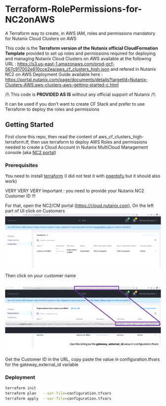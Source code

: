 # Terraform-RolePermissions-for-NC2onAWS
A Terraform way to create, in AWS IAM, roles and permissions mandatory for Nutanix Cloud Clusters on AWS


This code is the **Terraform version of the Nutanix official CloudFormation Template** provided to set up roles and permissions required for deploying and managing Nutanix Cloud Clusters on AWS available at the following URL :
https://s3.us-east-1.amazonaws.com/prod-gcf-567c917002e610cce2ea/aws_cf_clusters_high.json and refered in Nutanix NC2 on AWS Deployment Guide available here : https://portal.nutanix.com/page/documents/details?targetId=Nutanix-Clusters-AWS:aws-clusters-aws-getting-started-c.html 

/!\ This code is **PROVIDED AS IS** without any official support of Nutanix /!\\

It can be used if you don't want to create CF Stack and prefer to use Terraform to deploy the roles and permissions



<!-- GETTING STARTED -->
## Getting Started

First clone this repo, then read the content of aws_cf_clusters_high-terraform.tf, then use terraform to deploy AWS Roles and permissions needed to create a Cloud Account in Nutanix MultiCloud Management console (aka [NC2 portal](https://cloud.nutanix.com))

### Prerequisites

You need to install [terraform](https://developer.hashicorp.com/terraform/tutorials/aws-get-started/install-cli ) (I did not test it with [opentofu](https://opentofu.org/docs/intro/install/) but it should also work)


VERY VERY VERY Important : you need to provide your Nutanix NC2 Customer ID !!!

For that, open the NC2/CM portal (https://cloud.nutanix.com), On the left part of UI click on Customers
<img width='1024' src='./images/NC2portal-1.png'/> 

Then click on your customer name

<img width='1024' src='./images/NC2portal-2.png'/> 

Get the Customer ID in the URL, copy paste the value in configuration.tfvars for the gateway_external_id variable

### Deployment

  ```bash
  terraform init
  terraform plan   --var-file=configuration.tfvars
  terraform apply  --var-file=configuration.tfvars
  ```
